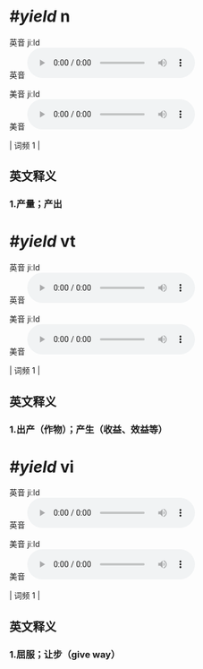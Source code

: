 # ***\#yield*** n
英音 jiːld  
英音
<audio src="./media/yield1.aac" controls="controls"></audio>

美音 jiːld  
美音
<audio src="./media/yield2.aac" controls="controls"></audio>



| 词频 1 |  

英文释义
---
### 1.**产量；产出**  


# ***\#yield*** vt
英音 jiːld  
英音
<audio src="./media/yield1.aac" controls="controls"></audio>

美音 jiːld  
美音
<audio src="./media/yield2.aac" controls="controls"></audio>



| 词频 1 |  

英文释义
---
### 1.**出产（作物）；产生（收益、效益等）**  


# ***\#yield*** vi
英音 jiːld  
英音
<audio src="./media/yield1.aac" controls="controls"></audio>

美音 jiːld  
美音
<audio src="./media/yield2.aac" controls="controls"></audio>



| 词频 1 |  

英文释义
---
### 1.**屈服；让步（give way）**  


